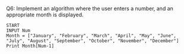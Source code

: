 Q6: Implement an algorithm where the user enters a number, and an appropriate month is displayed.

```
START
INPUT Num
Month = ["January", "February", "March", "April", "May", "June", "July", "August", "September", "October", "November", "December"]
Print Month[Num-1]
```
